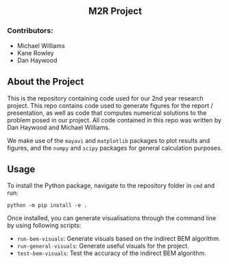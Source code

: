 <div>
    <h2 align="center">M2R Project</h2>
    <h3>Contributors:</h3>
    <ul>
        <li>Michael Williams</li>
        <li>Kane Rowley</li>
        <li>Dan Haywood</li>
    </ul>
</div>

## About the Project

This is the repository containing code used for our 2nd year research project.
This repo contains code used to generate figures for the report / presentation, as well as
code that computes numerical solutions to the problem posed in our project.
All code contained in this repo was written by Dan Haywood and Michael Williams.

We make use of the `mayavi` and `matplotlib` packages to plot results and figures,
and the `numpy` and `scipy` packages for general calculation purposes.

## Usage

To install the Python package, navigate to the repository folder in `cmd` and run:

`python -m pip install -e .`

Once installed, you can generate visualisations through the command line by using following scripts:
<ul>
    <li><code>run-bem-visuals</code>: Generate visuals based on the indirect BEM algorithm.</li>
    <li><code>run-general-visuals</code>: Generate useful visuals for the project.</li>
    <li><code>test-bem-visuals</code>: Test the accuracy of the indirect BEM algorithm.</li>
</ul>
